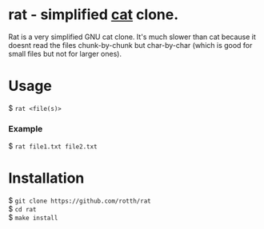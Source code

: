 # rat - simplified [cat](https://en.wikipedia.org/wiki/Cat_(Unix)) clone.
Rat is a very simplified GNU cat clone. It's much slower than cat because it doesnt read the files chunk-by-chunk but char-by-char (which is good for small files but not for larger ones).

# Usage
$ ```rat <file(s)>```
### Example
$ ```rat file1.txt file2.txt``` 

# Installation
$ ```git clone https://github.com/rotth/rat```  
$ ```cd rat```  
$ ```make install```

